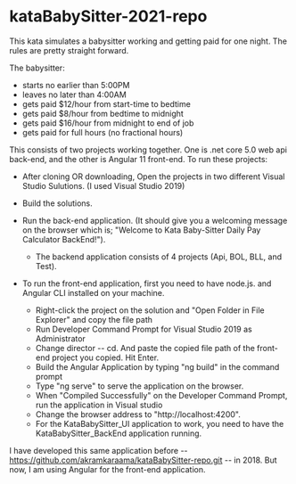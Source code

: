 # kataBabySitter-2021-repo

This kata simulates a babysitter working and getting paid for one night. The rules are pretty straight forward.

The babysitter:

- starts no earlier than 5:00PM
- leaves no later than 4:00AM 
- gets paid $12/hour from start-time to bedtime 
- gets paid $8/hour from bedtime to midnight 
- gets paid $16/hour from midnight to end of job 
- gets paid for full hours (no fractional hours)


This consists of two projects working together. One is .net core 5.0 web api back-end, and the other is Angular 11 front-end.
To run these projects:

- After cloning OR downloading, Open the projects in two different Visual Studio Sulutions. (I used Visual Studio 2019)
- Build the solutions.

- Run the back-end application. (It should give you a welcoming message on the browser which is; "Welcome to Kata Baby-Sitter Daily Pay Calculator BackEnd!").
    - The backend application consists of 4 projects (Api, BOL, BLL, and Test).

- To run the front-end application, first you need to have node.js. and Angular CLI installed on your machine. 
    - Right-click the project on the solution and "Open Folder in File Explorer" and copy the file path
    - Run Developer Command Prompt for Visual Studio 2019 as Administrator
    - Change director -- cd. And paste the copied file path of the front-end project you copied. Hit Enter. 
    - Build the Angular Application by typing "ng build" in the command prompt
    - Type "ng serve" to serve the application on the browser.
    - When "Compiled Successfully" on the Developer Command Prompt, run the application in Visual studio
    - Change the browser address to "http://localhost:4200".
    - For the KataBabySitter_UI application to work, you need to have the KataBabySitter_BackEnd application running.


I have developed this same application before -- https://github.com/akramkaraama/kataBabySitter-repo.git -- in 2018. But now, I am using Angular for the front-end application.
